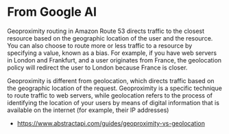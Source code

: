 # From Google AI

Geoproximity routing in Amazon Route 53 directs traffic to the closest resource based on the geographic location of the user and the resource. You can also choose to route more or less traffic to a resource by specifying a value, known as a bias. For example, if you have web servers in London and Frankfurt, and a user originates from France, the geolocation policy will redirect the user to London because France is closer.

Geoproximity is different from geolocation, which directs traffic based on the geographic location of the request. Geoproximity is a specific technique to route traffic to web servers, while geolocation refers to the process of identifying the location of your users by means of digital information that is available on the internet (for example, their IP addresses)

- https://www.abstractapi.com/guides/geoproximity-vs-geolocation